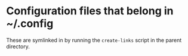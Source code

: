 # Configuration files that belong in ~/.config

These are symlinked in by running the `create-links` script in the parent
directory.
